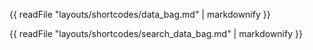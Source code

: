 {{ readFile "layouts/shortcodes/data_bag.md" | markdownify }}

{{ readFile "layouts/shortcodes/search_data_bag.md" | markdownify }}